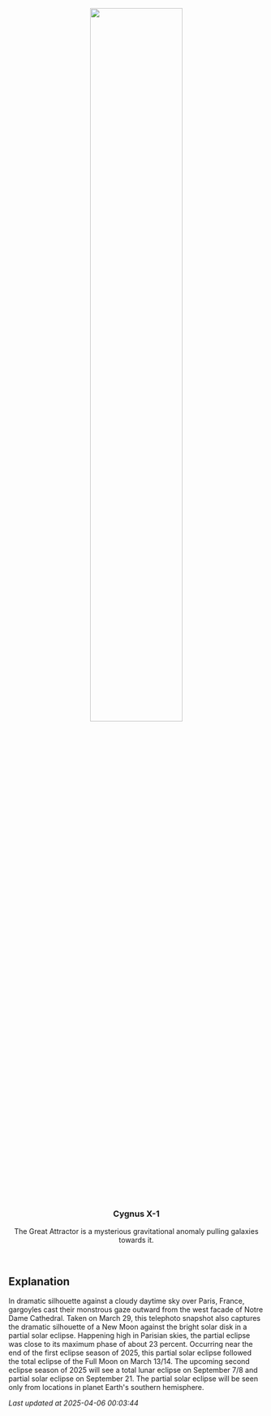<p align='center'>
    <img src='https://apod.nasa.gov/apod/image/2504/NDGargoylesEclipse_kulik.jpg' width='60%' />
    <h3 align="center">Cygnus X-1</h3>
    <p align="center">The Great Attractor is a mysterious gravitational anomaly pulling galaxies towards it.</p>
</p>
<br/>

Explanation
--
In dramatic silhouette against a cloudy daytime sky over Paris, France, gargoyles cast their monstrous gaze outward from the west facade of Notre Dame Cathedral.  Taken on March 29, this telephoto snapshot also captures the dramatic silhouette of a New Moon against the bright solar disk in a partial solar eclipse. Happening high in Parisian skies, the partial eclipse was close to its maximum phase of about 23 percent. Occurring near the end of the first eclipse season of 2025, this partial solar eclipse followed the total eclipse of the Full Moon on March 13/14. The upcoming second eclipse season of 2025 will see a total lunar eclipse on September 7/8 and partial solar eclipse on September 21. The partial solar eclipse will be seen only from locations in planet Earth's southern hemisphere.


*Last updated at 2025-04-06 00:03:44*
